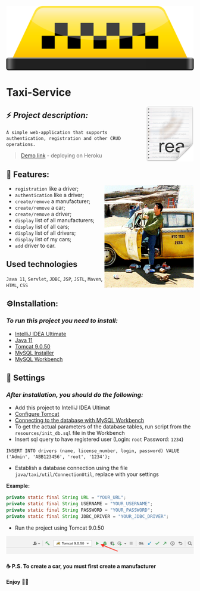 <p align="center">
    <img src="img/taxi.webp" />
</p>

# Taxi-Service

<img src="img/icon.png" align="right" />

## ⚡ _Project description:_

```
A simple web-application that supports authentication, registration and other CRUD operations.
```

> [Demo link](https://java-web-security.herokuapp.com/) - deploying on Heroku

## 🎯 Features:

<img src="img/taxi-service.gif" align="right" width="240">

- `registration` like a driver;
- `authentication` like a driver;
- `create/remove` a manufacturer;
- `create/remove` a car;
- `create/remove` a driver;
- `display` list of all manufacturers;
- `display` list of all cars;
- `display` list of all drivers;
- `display` list of my cars;
- `add` driver to car.

## Used technologies

`Java 11`, `Servlet`, `JDBC`, `JSP`, `JSTL`, `Maven`, `HTML`, `CSS`

## ⚙️Installation:

### _To run this project you need to install:_

- [IntelliJ IDEA Ultimate](https://www.jetbrains.com/lp/intellij-frameworks/)
- [Java 11](https://jdk.java.net/java-se-ri/11)
- [Tomcat 9.0.50](https://archive.apache.org/dist/tomcat/tomcat-9/v9.0.50/bin/)
- [MySQL Installer](https://dev.mysql.com/downloads/installer/)
- [MySQL Workbench](https://dev.mysql.com/downloads/workbench/)

## 🧬 Settings

### _After installation, you should do the following:_

- Add this project to IntelliJ IDEA Ultimat
- [Configure Tomcat](https://javarush.ru/quests/lectures/questservlets.level11.lecture04)
- [Connecting to the database with MySQL Workbench](https://javarush.ru/quests/lectures/questhibernate.level05.lecture03)
- To get the actual parameters of the database tables, run script from the `resources/init_db.sql` file in the Workbench
- Insert sql query to have registered user (Login: `root` Password: `1234`)
```mysql
INSERT INTO drivers (name, license_number, login, password) VALUE ('Admin', 'ABB123456', 'root', '1234');
```

- Establish a database connection using the file `java/taxi/util/ConnectionUtil`, replace with your settings

**Example:**
```java
private static final String URL = "YOUR_URL";
private static final String USERNAME = "YOUR_USERNAME";
private static final String PASSWORD = "YOUR_PASSWORD";
private static final String JDBC_DRIVER = "YOUR_JDBC_DRIVER";
```

- Run the project using Tomcat 9.0.50

<img src="img/run.png" />

#### ☕ P.S. To create a car, you must first create a manufacturer 

**Enjoy**  💛💙
